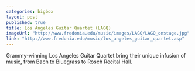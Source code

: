 ```yaml
---
categories: bigbox
layout: post
published: true
title: Los Angeles Guitar Quartet (LAGQ)
imageUrl: "http://www.fredonia.edu/music/images/LAGQ/LAGQ_onstage.jpg"
link: "http://www.fredonia.edu/music/los_angeles_guitar_quartet.asp"
---
```


Grammy-winning Los Angeles Guitar Quartet bring their unique infusion of music, from Bach to Bluegrass to Rosch Recital Hall.
